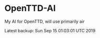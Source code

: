 # OpenTTD-AI
My AI for OpenTTD, will use primarily air

Latest backup: Sun Sep 15 01:03:01 UTC 2019
